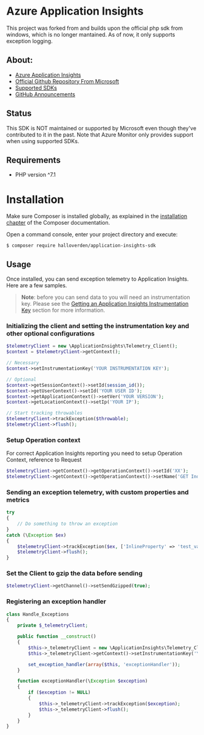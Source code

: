 # Azure Application Insights


This project was forked from and builds upon the official php sdk from windows, which is no longer mantained.
As of now, it only supports exception logging.

## About:
- [Azure Application Insights](https://azure.microsoft.com/services/application-insights/)
- [Official Github Repository From Microsoft](https://github.com/microsoft/ApplicationInsights-PHP)
- [Supported SDKs](https://docs.microsoft.com/en-us/azure/azure-monitor/app/platforms#unsupported-community-sdks)
- [GitHub Announcements](https://github.com/microsoft/ApplicationInsights-Announcements/issues)

## Status

This SDK is NOT maintained or supported by Microsoft even though they've contributed to it in the past. Note that Azure Monitor only provides support when using supported SDKs.

## Requirements

- PHP version ^7.1

Installation
============

Make sure Composer is installed globally, as explained in the
[installation chapter](https://getcomposer.org/doc/00-intro.md)
of the Composer documentation.


Open a command console, enter your project directory and execute:

```console
$ composer require halloverden/application-insights-sdk
```

## Usage

Once installed, you can send exception telemetry to Application Insights. Here are a few samples.

>**Note**: before you can send data to you will need an instrumentation key. Please see the [Getting an Application Insights Instrumentation Key](https://github.com/Microsoft/AppInsights-Home/wiki#getting-an-application-insights-instrumentation-key) section for more information.

### Initializing the client and setting the instrumentation key and other optional configurations

```php
$telemetryClient = new \ApplicationInsights\Telemetry_Client();
$context = $telemetryClient->getContext();

// Necessary
$context->setInstrumentationKey('YOUR INSTRUMENTATION KEY');

// Optional
$context->getSessionContext()->setId(session_id());
$context->getUserContext()->setId('YOUR USER ID');
$context->getApplicationContext()->setVer('YOUR VERSION');
$context->getLocationContext()->setIp('YOUR IP');

// Start tracking throwables
$telemetryClient->trackException($throwable);
$telemetryClient->flush();
```

### Setup Operation context

For correct Application Insights reporting you need to setup Operation Context,
reference to Request

```php
$telemetryClient->getContext()->getOperationContext()->setId('XX');
$telemetryClient->getContext()->getOperationContext()->setName('GET Index');
```

### Sending an exception telemetry, with custom properties and metrics

```php
try
{
    // Do something to throw an exception
}
catch (\Exception $ex)
{
    $telemetryClient->trackException($ex, ['InlineProperty' => 'test_value'], ['duration_inner' => 42.0]);
    $telemetryClient->flush();
}
```

### Set the Client to gzip the data before sending

```php
$telemetryClient->getChannel()->setSendGzipped(true);
```

### Registering an exception handler

```php
class Handle_Exceptions
{
    private $_telemetryClient;

    public function __construct()
    {
        $this->_telemetryClient = new \ApplicationInsights\Telemetry_Client();
        $this->_telemetryClient->getContext()->setInstrumentationKey('YOUR INSTRUMENTATION KEY');

        set_exception_handler(array($this, 'exceptionHandler'));
    }

    function exceptionHandler(\Exception $exception)
    {
        if ($exception != NULL)
        {
            $this->_telemetryClient->trackException($exception);
            $this->_telemetryClient->flush();
        }
    }
}
```
